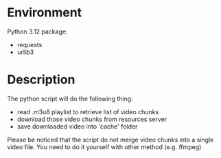 # Environment
Python 3.12
package:
- requests
- urlib3

# Description
The python script will do the following thing:
- read .m3u8 playlist to retrieve list of video chunks
- download those video chunks from resources server
- save downloaded video into 'cache' folder

Please be noticed that the script do not merge video chunks into a single video file. You need to do it yourself with other method (e.g. ffmpeg)
